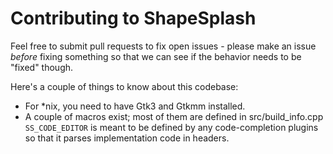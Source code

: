 # Contributing to ShapeSplash

Feel free to submit pull requests to fix open issues - please make an issue *before* fixing something so that we can see if the behavior needs to be "fixed" though.

Here's a couple of things to know about this codebase:
  * For *nix, you need to have Gtk3 and Gtkmm installed.
  * A couple of macros exist; most of them are defined in src/build_info.cpp
    `SS_CODE_EDITOR` is meant to be defined by any code-completion plugins so that it parses implementation code in headers.